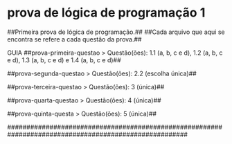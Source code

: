 # prova de lógica de programação 1

##Primeira prova de lógica de programação.##
##Cada arquivo que aqui se encontra se refere a cada questão da prova.##

 GUIA 
##prova-primeira-questao >  Questão(ões): 1.1 (a, b, c e d), 1.2 (a, b, c e d), 1.3 (a, b, c e d) e 1.4 (a, b, c e d)##

##prova-segunda-questao >  Questão(ões): 2.2 (escolha única)##

##prova-terceira-questao >   Questão(ões): 3 (única)##

##prova-quarta-questao >  Questão(ões): 4 (única)##

##prova-quinta-questa >   Questão(ões): 5 (única)##

#######################################################################################################
